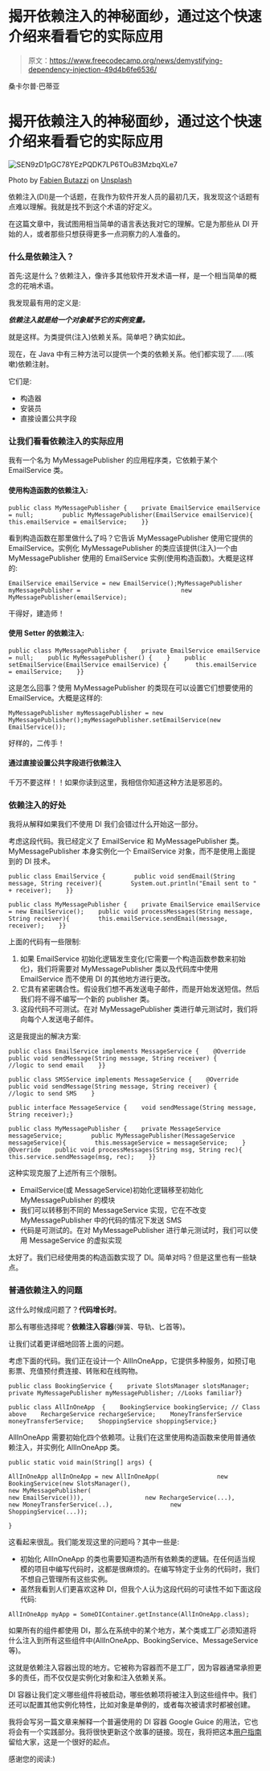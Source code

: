 # 揭开依赖注入的神秘面纱，通过这个快速介绍来看看它的实际应用

> 原文：<https://www.freecodecamp.org/news/demystifying-dependency-injection-49d4b6fe6536/>

桑卡尔普·巴蒂亚

# 揭开依赖注入的神秘面纱，通过这个快速介绍来看看它的实际应用

![SEN9zD1pGC78YEzPQDK7LP6TOuB3MzbqXLe7](img/760ca2a4408ec4b19e4a73e851e2b955.png)

Photo by [Fabien Butazzi](https://unsplash.com/photos/ALMp3vMzPig?utm_source=unsplash&utm_medium=referral&utm_content=creditCopyText) on [Unsplash](https://unsplash.com/search/photos/mist?utm_source=unsplash&utm_medium=referral&utm_content=creditCopyText)

依赖注入(DI)是一个话题，在我作为软件开发人员的最初几天，我发现这个话题有点难以理解。我就是找不到这个术语的好定义。

在这篇文章中，我试图用相当简单的语言表达我对它的理解。它是为那些从 DI 开始的人，或者那些只想获得更多一点洞察力的人准备的。

### **什么是依赖注入？**

首先:这是什么？依赖注入，像许多其他软件开发术语一样，是一个相当简单的概念的花哨术语。

我发现最有用的定义是:

***依赖注入就是给一个对象赋予它的实例变量。***

就是这样。为类提供(注入)依赖关系。简单吧？确实如此。

现在，在 Java 中有三种方法可以提供一个类的依赖关系。他们都实现了……(咳嗽)依赖注射。

它们是:

*   构造器
*   安装员
*   直接设置公共字段

### 让我们看看依赖注入的实际应用

我有一个名为 MyMessagePublisher 的应用程序类，它依赖于某个 EmailService 类。

#### **使用构造函数的依赖注入:**

```
public class MyMessagePublisher {    private EmailService emailService = null;        public MyMessagePublisher(EmailService emailService){        this.emailService = emailService;    }}
```

看到构造函数在那里做什么了吗？它告诉 MyMessagePublisher 使用它提供的 EmailService。实例化 MyMessagePublisher 的类应该提供(注入)一个由 MyMessagePublisher 使用的 EmailService 实例(使用构造函数)。大概是这样的:

```
EmailService emailService = new EmailService();MyMessagePublisher myMessagePublisher =                            new MyMessagePublisher(emailService);
```

干得好，建造师！

#### **使用 Setter 的依赖注入:**

```
public class MyMessagePublisher {    private EmailService emailService = null;    public MyMessagePublisher() {    }    public setEmailService(EmailService emailService) {        this.emailService = emailService;    }}
```

这是怎么回事？使用 MyMessagePublisher 的类现在可以设置它们想要使用的 EmailService。大概是这样的:

```
MyMessagePublisher myMessagePublisher = new MyMessagePublisher();myMessagePublisher.setEmailService(new EmailService());
```

好样的，二传手！

#### **通过直接设置公共字段进行依赖注入**

千万不要这样！！如果你读到这里，我相信你知道这种方法是邪恶的。

### **依赖注入的好处**

我将从解释如果我们不使用 DI 我们会错过什么开始这一部分。

考虑这段代码。我已经定义了 EmailService 和 MyMessagePublisher 类。MyMessagePublisher 本身实例化一个 EmailService 对象，而不是使用上面提到的 DI 技术。

```
public class EmailService {        public void sendEmail(String message, String receiver){        System.out.println("Email sent to " + receiver);    }}
```

```
public class MyMessagePublisher {    private EmailService emailService = new EmailService();    public void processMessages(String message, String receiver){        this.emailService.sendEmail(message, receiver);    }}
```

上面的代码有一些限制:

1.  如果 EmailService 初始化逻辑发生变化(它需要一个构造函数参数来初始化)，我们将需要对 MyMessagePublisher 类以及代码库中使用 EmailService 而不使用 DI 的其他地方进行更改。
2.  它具有紧密耦合性。假设我们想不再发送电子邮件，而是开始发送短信。然后我们将不得不编写一个新的 publisher 类。
3.  这段代码不可测试。在对 MyMessagePublisher 类进行单元测试时，我们将向每个人发送电子邮件。

这是我提出的解决方案:

```
public class EmailService implements MessageService {    @Override    public void sendMessage(String message, String receiver) {        //logic to send email    }}
```

```
public class SMSService implements MessageService {    @Override    public void sendMessage(String message, String receiver) {        //logic to send SMS    }
```

```
public interface MessageService {    void sendMessage(String message, String receiver);}
```

```
public class MyMessagePublisher {    private MessageService messageService;        public MyMessagePublisher(MessageService messageService){        this.messageService = messageService;    }        @Override    public void processMessages(String msg, String rec){        this.service.sendMessage(msg, rec);    }}
```

这种实现克服了上述所有三个限制。

*   EmailService(或 MessageService)初始化逻辑移至初始化 MyMessagePublisher 的模块
*   我们可以转移到不同的 MessageService 实现，它在不改变 MyMessagePublisher 中的代码的情况下发送 SMS
*   代码是可测试的。在对 MyMessagePublisher 进行单元测试时，我们可以使用 MessageService 的虚拟实现

太好了。我们已经使用类的构造函数实现了 DI。简单对吗？但是这里也有一些缺点。

### 普通依赖注入的问题

这什么时候成问题了？**代码增长时**。

那么有哪些选择呢？**依赖注入容器**(弹簧、导轨、匕首等)。

让我们试着更详细地回答上面的问题。

考虑下面的代码。我们正在设计一个 AllInOneApp，它提供多种服务，如预订电影票、充值预付费连接、转账和在线购物。

```
public class BookingService {    private SlotsManager slotsManager;    private MyMessagePublisher myMessagePublisher; //Looks familiar?}
```

```
public class AllInOneApp  {    BookingService bookingService; // Class above    RechargeService rechargeService;    MoneyTransferService moneyTransferService;    ShoppingService shoppingService;}
```

AllInOneApp 需要初始化四个依赖项。让我们在这里使用构造函数来使用普通依赖注入，并实例化 AllInOneApp 类。

```
public static void main(String[] args) {
```

```
AllInOneApp allInOneApp = new AllInOneApp(                new BookingService(new SlotsManager(),                                   new MyMessagePublisher(                                              new EmailService())),                 new RechargeService(...),                 new MoneyTransferService(..),                new ShoppingService(...));
```

```
}
```

这看起来很乱。我们能发现这里的问题吗？其中一些是:

*   初始化 AllInOneApp 的类也需要知道构造所有依赖类的逻辑。在任何适当规模的项目中编写代码时，这都是很麻烦的。在编写特定于业务的代码时，我们不想自己管理所有这些实例。
*   虽然我看到人们更喜欢这种 DI，但我个人认为这段代码的可读性不如下面这段代码:

```
AllInOneApp myApp = SomeDIContainer.getInstance(AllInOneApp.class);
```

如果所有的组件都使用 DI，那么在系统中的某个地方，某个类或工厂必须知道将什么注入到所有这些组件中(AllInOneApp、BookingService、MessageService 等)。

这就是依赖注入容器出现的地方。它被称为容器而不是工厂，因为容器通常承担更多的责任，而不仅仅是实例化对象和注入依赖关系。

DI 容器让我们定义哪些组件将被启动，哪些依赖项将被注入到这些组件中。我们还可以配置其他实例化特性，比如对象是单例的，或者每次被请求时都被创建。

我将会写另一篇文章来解释一个普遍使用的 DI 容器 Google Guice 的用法，它也将会有一个实践部分。我将很快更新这个故事的链接。现在，我将把这本[用户指南](https://github.com/google/guice/wiki/GettingStarted)留给大家，这是一个很好的起点。

感谢您的阅读:)